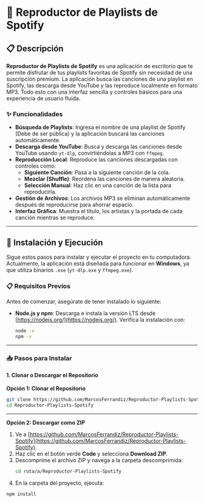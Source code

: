 # 🎵 Reproductor de Playlists de Spotify

## 📋 Descripción

**Reproductor de Playlists de Spotify** es una aplicación de escritorio que te permite disfrutar de tus playlists favoritas de Spotify sin necesidad de una suscripción premium. La aplicación busca las canciones de una playlist en Spotify, las descarga desde YouTube y las reproduce localmente en formato MP3. Todo esto con una interfaz sencilla y controles básicos para una experiencia de usuario fluida.

### ✨ Funcionalidades

- **Búsqueda de Playlists**: Ingresa el nombre de una playlist de Spotify (Debe de ser pública) y la aplicación buscará las canciones automáticamente.
- **Descarga desde YouTube**: Busca y descarga las canciones desde YouTube usando `yt-dlp`, convirtiéndolas a MP3 con `ffmpeg`.
- **Reproducción Local**: Reproduce las canciones descargadas con controles como:
  - **Siguiente Canción**: Pasa a la siguiente canción de la cola.
  - **Mezclar (Shuffle)**: Reordena las canciones de manera aleatoria.
  - **Selección Manual**: Haz clic en una canción de la lista para reproducirla.
- **Gestión de Archivos**: Los archivos MP3 se eliminan automáticamente después de reproducirse para ahorrar espacio.
- **Interfaz Gráfica**: Muestra el título, los artistas y la portada de cada canción mientras se reproduce.

---

## 🚀 Instalación y Ejecución

Sigue estos pasos para instalar y ejecutar el proyecto en tu computadora. Actualmente, la aplicación está diseñada para funcionar en **Windows**, ya que utiliza binarios `.exe` (`yt-dlp.exe` y `ffmpeg.exe`).

### 📋 Requisitos Previos

Antes de comenzar, asegúrate de tener instalado lo siguiente:

- **Node.js y npm**: Descarga e instala la versión LTS desde [https://nodejs.org/](https://nodejs.org/). Verifica la instalación con:
  ```bash
  node -v
  npm -v
---

  ### 📥 Pasos para Instalar

#### 1. Clonar o Descargar el Repositorio

**Opción 1: Clonar el Repositorio**  
  ```bash
git clone https://github.com/MarcosFerrandiz/Reproductor-Playlists-Spotify.git
cd Reproductor-Playlists-Spotify
```
---

**Opción 2: Descargar como ZIP**  
1. Ve a [https://github.com/MarcosFerrandiz/Reproductor-Playlists-Spotify](https://github.com/MarcosFerrandiz/Reproductor-Playlists-Spotify).  
2. Haz clic en el botón verde **Code** y selecciona **Download ZIP**.  
3. Descomprime el archivo ZIP y navega a la carpeta descomprimida:  
   ```bash
   cd ruta/a/Reproductor-Playlists-Spotify
4. En la carpeta del proyecto, ejecuta:
  ```bash
npm install
